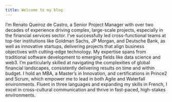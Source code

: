 ```yaml
---
title: Welcome to my blog
---
```


I’m Renato Queiroz de Castro, a Senior Project Manager with over two decades of experience driving complex, large-scale projects, especially in the financial services sector. I’ve successfully led cross-functional teams at top-tier institutions like Goldman Sachs, JP Morgan, and Deutsche Bank, as well as innovative startups, delivering projects that align business objectives with cutting-edge technology. My expertise spans from traditional software development to emerging fields like data science and web3. I’m particularly skilled at navigating the complexities of global financial landscapes, consistently delivering results on time and within budget. I hold an MBA, a Master’s in Innovation, and certifications in Prince2 and Scrum, which empower me to lead in both Agile and Waterfall environments. Fluent in three languages and expanding my skills in French, I excel in cross-cultural communication and thrive in fast-paced, high-stakes environments.
